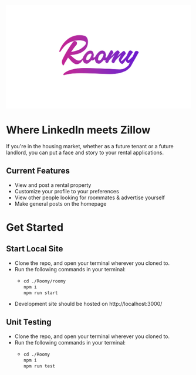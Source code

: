 ![Roomy](./Roomy/public/images/roomylogofull.svg)

# Where LinkedIn meets Zillow
If you're in the housing market, whether as a future tenant or a future landlord, you can put a face and story to your rental applications.


## Current Features
- View and post a rental property    
- Customize your profile to your preferences
- View other people looking for roommates & advertise yourself
- Make general posts on the homepage

# Get Started
## Start Local Site
- Clone the repo, and open your terminal wherever you cloned to.
- Run the following commands in your terminal:
  - ```properties
    cd ./Roomy/roomy
    npm i
    npm run start
    ```
- Development site should be hosted on http://localhost:3000/
## Unit Testing
- Clone the repo, and open your terminal wherever you cloned to.
- Run the following commands in your terminal:
  - ```properties
    cd ./Roomy
    npm i
    npm run test
    ```
